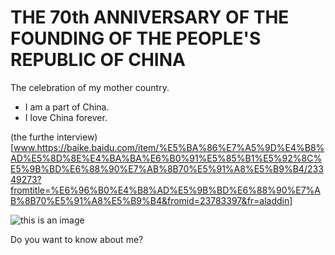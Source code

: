 # THE 70th ANNIVERSARY OF THE FOUNDING OF THE PEOPLE'S REPUBLIC OF CHINA
The celebration of my mother country. 

* I am a part of China.
* I love China forever. 

(the furthe interview)[www.https://baike.baidu.com/item/%E5%BA%86%E7%A5%9D%E4%B8%AD%E5%8D%8E%E4%BA%BA%E6%B0%91%E5%85%B1%E5%92%8C%E5%9B%BD%E6%88%90%E7%AB%8B70%E5%91%A8%E5%B9%B4/23349273?fromtitle=%E6%96%B0%E4%B8%AD%E5%9B%BD%E6%88%90%E7%AB%8B70%E5%91%A8%E5%B9%B4&fromid=23783397&fr=aladdin]

![this is an image](https://gss0.bdstatic.com/94o3dSag_xI4khGkpoWK1HF6hhy/baike/c0%3Dbaike116%2C5%2C5%2C116%2C38/sign=a9d12e49de1373f0e13267cdc566209e/a8773912b31bb051808b051a397adab44aede051.jpg)

Do you want to know about me?
